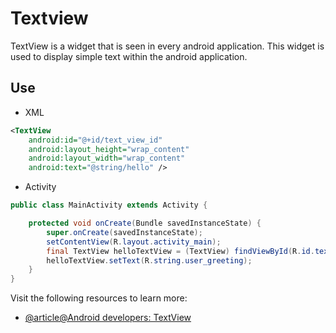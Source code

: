 # Textview

TextView is a widget that is seen in every android application. This widget is used to display simple text within the android application.

## Use
- XML
```xml
<TextView
    android:id="@+id/text_view_id"
    android:layout_height="wrap_content"
    android:layout_width="wrap_content"
    android:text="@string/hello" />
```
- Activity
```java
public class MainActivity extends Activity {

    protected void onCreate(Bundle savedInstanceState) {
        super.onCreate(savedInstanceState);
        setContentView(R.layout.activity_main);
        final TextView helloTextView = (TextView) findViewById(R.id.text_view_id);
        helloTextView.setText(R.string.user_greeting);
    }
}
```

Visit the following resources to learn more:

- [@article@Android developers: TextView](https://developer.android.com/reference/android/widget/TextView)

